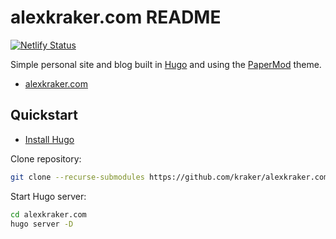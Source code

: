 # alexkraker.com README

[![Netlify Status](https://api.netlify.com/api/v1/badges/30d2ba54-9fcb-41d4-80ce-96399404a0ba/deploy-status)](https://app.netlify.com/sites/voluble-pie-d95e51/deploys)

Simple personal site and blog built in [Hugo](https://gohugo.io/) and using the 
[PaperMod](https://github.com/adityatelange/hugo-PaperMod) theme.

* [alexkraker.com](https://alexkraker.com)

## Quickstart

* [Install Hugo](https://gohugo.io/installation/)

Clone repository:

```bash
git clone --recurse-submodules https://github.com/kraker/alexkraker.com.git
```

Start Hugo server:

```bash
cd alexkraker.com
hugo server -D
```